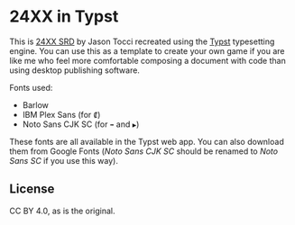 # 24XX in Typst

This is [24XX SRD](https://jasontocci.itch.io/24xx) by Jason Tocci recreated using the [Typst](https://typst.app/) typesetting engine. You can use this as a template to create your own game if you are like me who feel more comfortable composing a document with code than using desktop publishing software.

Fonts used:

- Barlow
- IBM Plex Sans (for `₡`)
- Noto Sans CJK SC (for `➡` and `▶`)

These fonts are all available in the Typst web app. You can also download them from Google Fonts (*Noto Sans CJK SC* should be renamed to *Noto Sans SC* if you use this way).

## License

CC BY 4.0, as is the original.
